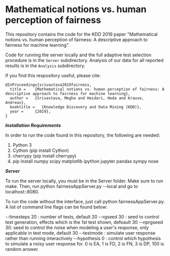 # Mathematical notions vs. human perception of fairness

This repository contains the code for the KDD 2019 paper "Mathematical notions vs. human perception of fairness: A descriptive approach to fairness for machine learning". 

Code for running the server locally and the full adaptive test selection procedure is in the `Server` subdirectory. 
Analysis of our data for all reported results is in the `Analysis` subdirectory. 

If you find this respository useful, please cite:

```
@InProceedings{srivastava2019fairness,
  title = 	 {Mathematical notions vs. human perception of fairness: A descriptive approach to fairness for machine learning},
  author = 	 {Srivastava, Megha and Heidari, Hoda and Krause, Andreas},
  booktitle	=   {Knowledge Discovery and Data Mining (KDD)},
  year = 	 {2019},
}
```


***Installation Requirements***

In order to run the code found in this repository, the following are needed:

1. Python 3
2. Cython (pip install Cython)
2. cherrypy (pip install cherrypy)
3. pip install numpy scipy matplotlib ipython jupyter pandas sympy nose

***Server***

To run the server locally, you must be in the Server folder. Make sure to run make. Then, run python fairnessAppServer.py --local and go to localhost::8080. 

To run the code without the interface, just call python fairnessAppServer.py. 
A list of command line flags can be found below:

--timesteps 20 : number of tests, default 20
--rgseed 30 : seed to control test generation, effects which is the 1st test shown, defeault 30 
--nprgseed 30: seed to control the noise when modeling a user's response, only applicable in test mode, default 30
--testmode : simulate user response rather than running interactively
--hypothesis 0 : control which hypothesis to simulate a noisy user response for. 0 is EA, 1 is FD, 2 is FN, 3 is DP, 100 is random answer. 
